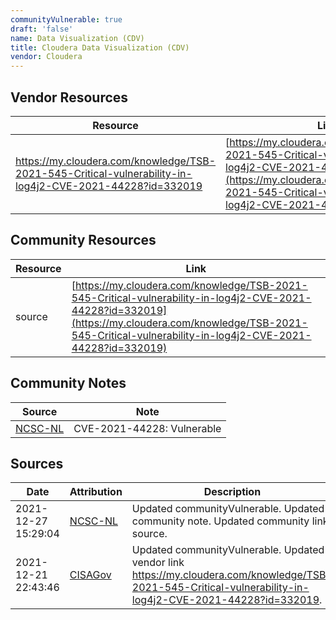 ```yaml
---
communityVulnerable: true
draft: 'false'
name: Data Visualization (CDV)
title: Cloudera Data Visualization (CDV)
vendor: Cloudera
---
```


## Vendor Resources
| Resource | Link |
| --- | --- |
| https://my.cloudera.com/knowledge/TSB-2021-545-Critical-vulnerability-in-log4j2-CVE-2021-44228?id=332019 | [https://my.cloudera.com/knowledge/TSB-2021-545-Critical-vulnerability-in-log4j2-CVE-2021-44228?id=332019](https://my.cloudera.com/knowledge/TSB-2021-545-Critical-vulnerability-in-log4j2-CVE-2021-44228?id=332019) |

## Community Resources
| Resource | Link |
| --- | --- |
| source | [https://my.cloudera.com/knowledge/TSB-2021-545-Critical-vulnerability-in-log4j2-CVE-2021-44228?id=332019](https://my.cloudera.com/knowledge/TSB-2021-545-Critical-vulnerability-in-log4j2-CVE-2021-44228?id=332019) |

## Community Notes
| Source | Note |
| --- | --- |
| [NCSC-NL](https://github.com/NCSC-NL/log4shell/blob/main/software/README.md) | CVE-2021-44228: Vulnerable </ul> |

## Sources
| Date | Attribution | Description |
| --- | --- | --- |
| 2021-12-27 15:29:04 | [NCSC-NL](https://github.com/NCSC-NL/log4shell/blob/main/software/README.md) | Updated communityVulnerable. Updated community note. Updated community link source.  |
| 2021-12-21 22:43:46 | [CISAGov](https://raw.githubusercontent.com/cisagov/log4j-affected-db/develop/README.md) | Updated communityVulnerable. Updated vendor link https://my.cloudera.com/knowledge/TSB-2021-545-Critical-vulnerability-in-log4j2-CVE-2021-44228?id=332019.  |
